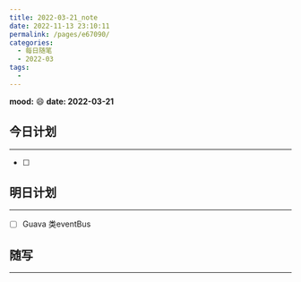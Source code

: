 ```yaml
---
title: 2022-03-21_note
date: 2022-11-13 23:10:11
permalink: /pages/e67090/
categories:
  - 每日随笔
  - 2022-03
tags:
  - 
---
```

**mood:** :smile:  									**date: 2022-03-21**  
## 今日计划  
------
- [ ]  
## 明日计划  
------
- [ ]  Guava 类eventBus
## 随写 
------
